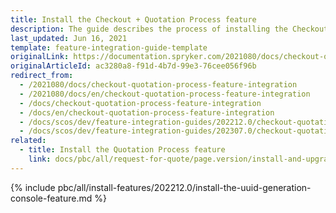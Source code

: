 ```yaml
---
title: Install the Checkout + Quotation Process feature
description: The guide describes the process of installing the Checkout + Quotation process feature into your project.
last_updated: Jun 16, 2021
template: feature-integration-guide-template
originalLink: https://documentation.spryker.com/2021080/docs/checkout-quotation-process-feature-integration
originalArticleId: ac3280a8-f91d-4b7d-99e3-76cee056f96b
redirect_from:
  - /2021080/docs/checkout-quotation-process-feature-integration
  - /2021080/docs/en/checkout-quotation-process-feature-integration
  - /docs/checkout-quotation-process-feature-integration
  - /docs/en/checkout-quotation-process-feature-integration
  - /docs/scos/dev/feature-integration-guides/202212.0/checkout-quotation-process-feature-integration.html
  - /docs/scos/dev/feature-integration-guides/202307.0/checkout-quotation-process-feature-integration.html
related:
  - title: Install the Quotation Process feature
    link: docs/pbc/all/request-for-quote/page.version/install-and-upgrade/install-features/install-the-quotation-process-feature.html
---
```


{% include pbc/all/install-features/202212.0/install-the-uuid-generation-console-feature.md %} <!-- To edit, see /_includes/pbc/all/install-features/202212.0/install-the-uuid-generation-console-feature.md -->
